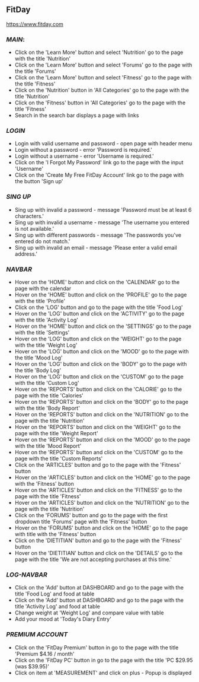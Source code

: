 ## **FitDay**
https://www.fitday.com

### _MAIN_:
* Click on the 'Learn More' button and select 'Nutrition' go to the page with the title 'Nutrition'
* Click on the 'Learn More' button and select 'Forums' go to the page with the title 'Forums'
* Click on the 'Learn More' button and select 'Fitness' go to the page with the title 'Fitness'
* Click on the 'Nutrition' button in 'All Categories' go to the page with the title 'Nutrition'
* Click on the 'Fitness' button in 'All Categories' go to the page with the title 'Fitness'
* Search in the search bar displays a page with links

### _LOGIN_ 
* Login with valid username and password - open page with header menu
* Login without a password - error 'Password is required.'
* Login without a username - error 'Username is required.'
* Click on the 'I Forgot My Password' link  go to the page with the input 'Username'
* Click on the 'Create My Free FitDay Account' link go to the page with the button 'Sign up'

### _SING UP_
* Sing up with invalid a password - message 'Password must be at least 6 characters.'
* Sing up with invalid a username - message 'The username you entered is not available.'
* Sing up with different passwords - message 'The passwords you've entered do not match.'
* Sing up with invalid an email - message 'Please enter a valid email address.'

### _NAVBAR_
* Hover on the 'HOME' button and click on the 'CALENDAR' go to the page with the calendar
* Hover on the 'HOME' button and click on the 'PROFILE' go to the page with the title 'Profile'
* Click on the 'LOG' button and go to the page with the title 'Food Log'
* Hover on the 'LOG' button and click on the 'ACTIVITY' go to the page with the title 'Activity Log'
* Hover on the 'HOME' button and click on the 'SETTINGS' go to the page with the title 'Settings'
* Hover on the 'LOG' button and click on the 'WEIGHT' go to the page with the title 'Weight Log'
* Hover on the 'LOG' button and click on the 'MOOD' go to the page with the title 'Mood Log'
* Hover on the 'LOG' button and click on the 'BODY' go to the page with the title 'Body Log'
* Hover on the 'LOG' button and click on the 'CUSTOM' go to the page with the title 'Custom Log'
* Hover on the 'REPORTS' button and click on the 'CALORIE' go to the page with the title 'Calories'
* Hover on the 'REPORTS' button and click on the 'BODY' go to the page with the title 'Body Report'
* Hover on the 'REPORTS' button and click on the 'NUTRITION' go to the page with the title 'Nutrition'
* Hover on the 'REPORTS' button and click on the 'WEIGHT' go to the page with the title 'Weight Report'
* Hover on the 'REPORTS' button and click on the 'MOOD' go to the page with the title 'Mood Report'
* Hover on the 'REPORTS' button and click on the 'CUSTOM' go to the page with the title 'Custom Reports'
* Click on the 'ARTICLES' button and go to the page with the 'Fitness' button
* Hover on the 'ARTICLES' button and click on the 'HOME' go to the page with the 'Fitness' button
* Hover on the 'ARTICLES' button and click on the 'FITNESS' go to the page with the title 'Fitness'
* Hover on the 'ARTICLES' button and click on the 'NUTRITION' go to the page with the title 'Nutrition'
* Click on the 'FORUMS' button and go to the page with the first dropdown title 'Forums' page with the 'Fitness' button
* Hover on the 'FORUMS' button and click on the 'HOME' go to the page with title with the 'Fitness' button
* Click on the 'DIETITIAN' button and go to the page with the 'Fitness' button
* Hover on the 'DIETITIAN' button and click on the 'DETAILS' go to the page with the title 'We are not accepting purchases at this time.'

### _LOG-NAVBAR_ <br/>
* Click on the 'Add' button at DASHBOARD and go to the page with the title 'Food Log' and food at table
* Click on the 'Add' button at DASHBOARD and go to the page with the title 'Activity Log' and food at table
* Change weight at 'Weight Log' and compare value with table
* Add your mood at 'Today's Diary Entry'

### _PREMIUM ACCOUNT_
* Click on the 'FitDay Premium' button in go to the page with the title 'Premium $4.16 / month'
* Click on the 'FitDay PC' button in go to the page with the title 'PC $29.95 (was $39.95)'
* Click on item at 'MEASUREMENT' and click on plus - Popup is displayed



